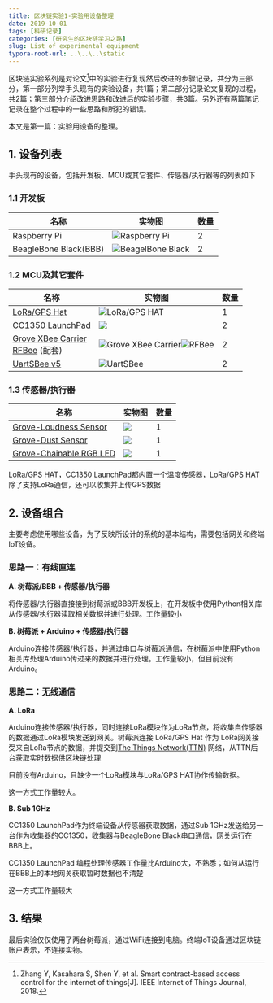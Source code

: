 ```yaml
---
title: 区块链实验1-实验用设备整理
date: 2019-10-01
tags: [科研记录]
categories: [研究生的区块链学习之路]
slug: List of experimental equipment
typora-root-url: ..\..\..\static
---
```


区块链实验系列是对论文[^1]中的实验进行复现然后改进的步骤记录，共分为三部分，第一部分列举手头现有的实验设备，共1篇；第二部分记录论文复现的过程，共2篇；第三部分介绍改进思路和改进后的实验步骤，共3篇。另外还有两篇笔记记录在整个过程中的一些思路和所犯的错误。

本文是第一篇：实验用设备的整理。

[^1]:Zhang Y, Kasahara S, Shen Y, et al. Smart contract-based access control for the internet of things[J]. IEEE Internet of Things Journal, 2018.

## 1. 设备列表

手头现有的设备，包括开发板、MCU或其它套件、传感器/执行器等的列表如下

### 1.1 开发板

| 名称                  | 实物图                                                       | 数量 |
| --------------------- | ------------------------------------------------------------ | ---- |
| Raspberry Pi          | ![Raspberry Pi](https://tse1-mm.cn.bing.net/th?id=OIP.FYIO5Tu0yFhQB6Za9NXFzQHaGH&w=226&h=181&c=7&o=5&pid=1.7) | 2    |
| BeagleBone Black(BBB) | ![BeagelBone Black](https://tse3-mm.cn.bing.net/th?id=OIP.Gwsoh9XH-CsXzxdBqjdnOQHaE7&w=282&h=187&c=7&o=5&pid=1.7) | 2    |

### 1.2 MCU及其它套件

| 名称                                                         | 实物图                                                       | 数量 |
| ------------------------------------------------------------ | ------------------------------------------------------------ | ---- |
| [LoRa/GPS Hat](https://www.dragino.com/products/lora/item/106-lora-gps-hat.html) | ![LoRa/GPS HAT](http://wiki.dragino.com/images/thumb/d/d6/Lora_GPS_HAT.png/300px-Lora_GPS_HAT.png) | 1    |
| [CC1350 LaunchPad](http://www.ti.com/tool/LAUNCHXL-CC1350)   | ![](http://www.ti.com/diagrams/med_launchxl-cc1350_launchxl-cc1350_dsc_2006.jpg) | 2    |
| [Grove XBee Carrier](http://wiki.seeedstudio.com/cn/Grove-XBee_Carrier/)<br>[RFBee](http://wiki.seeedstudio.com/cn/RFbee_V1.1-Wireless_Arduino_compatible_node/) (配套) | ![Grove XBee Carrier](https://tse1-mm.cn.bing.net/th?id=OIP.AS_6GlgBhtmyfUeXRz8LOwHaFj&w=282&h=207&c=7&o=5&pid=1.7)![RFBee](https://tse2-mm.cn.bing.net/th?id=OIP.K7mJRbwY21_lhdwIzqyEyAHaFj&w=235&h=172&c=7&o=5&pid=1.7) | 2    |
| [UartSBee v5](http://wiki.seeedstudio.com/cn/UartSBee_v5/)   | ![UartSBee](https://tse4-mm.cn.bing.net/th?id=OIP.Pge4Qjh_NuOooLhfQKwNwgAAAA&w=236&h=192&c=7&o=5&pid=1.7) | 2    |

### 1.3 传感器/执行器

| 名称                                                         | 实物图                                                       | 数量 |
| ------------------------------------------------------------ | ------------------------------------------------------------ | ---- |
| [Grove-Loudness Sensor](http://wiki.seeedstudio.com/cn/Grove-Loudness_Sensor/) | ![](https://tse1-mm.cn.bing.net/th?id=OIP.ESsCkeUMKCENk1_9qbg09AHaGe&w=228&h=197&c=7&o=5&pid=1.7) | 1    |
| [Grove-Dust Sensor](http://wiki.seeedstudio.com/Grove-Dust_Sensor/) | ![](https://tse3-mm.cn.bing.net/th?id=OIP.RMDWwFhYOkp8HbWYMocrMAHaFj&w=279&h=209&c=7&o=5&pid=1.7) | 1    |
| [Grove-Chainable RGB LED](http://wiki.seeedstudio.com/cn/Grove-Chainable_RGB_LED/) | ![](https://tse4-mm.cn.bing.net/th?id=OIP.E6cI8zMJAuzuHgjSgp2nOgHaFj&w=251&h=186&c=7&o=5&pid=1.7) | 1    |

LoRa/GPS HAT，CC1350 LaunchPad都内置一个温度传感器，LoRa/GPS HAT除了支持LoRa通信，还可以收集并上传GPS数据

## 2. 设备组合

主要考虑使用哪些设备，为了反映所设计的系统的基本结构，需要包括网关和终端IoT设备。

### 思路一：有线直连

**A. 树莓派/BBB + 传感器/执行器**

将传感器/执行器直接接到树莓派或BBB开发板上，在开发板中使用Python相关库从传感器/执行器读取相关数据并进行处理。工作量较小

**B. 树莓派 + Arduino + 传感器/执行器**

Arduino连接传感器/执行器，并通过串口与树莓派通信，在树莓派中使用Python相关库处理Arduino传过来的数据并进行处理。工作量较小，但目前没有Arduino。

### 思路二：无线通信

**A. LoRa**

Arduino连接传感器/执行器，同时连接LoRa模块作为LoRa节点，将收集自传感器的数据通过LoRa模块发送到网关。树莓派连接 LoRa/GPS Hat 作为 LoRa网关接受来自LoRa节点的数据，并提交到[The Things Network(TTN)](https://www.thethingsnetwork.org/) 网络，从TTN后台获取实时数据供区块链处理

目前没有Arduino，且缺少一个LoRa模块与LoRa/GPS HAT协作传输数据。

这一方式工作量较大。

**B. Sub 1GHz**

CC1350 LaunchPad作为终端设备从传感器获取数据，通过Sub 1GHz发送给另一台作为收集器的CC1350，收集器与BeagleBone Black串口通信，网关运行在BBB上。

CC1350 LaunchPad 编程处理传感器工作量比Arduino大，不熟悉；如何从运行在BBB上的本地网关获取暂时数据也不清楚

这一方式工作量较大

## 3. 结果

最后实验仅仅使用了两台树莓派，通过WiFi连接到电脑。终端IoT设备通过区块链账户表示，不连接实物。